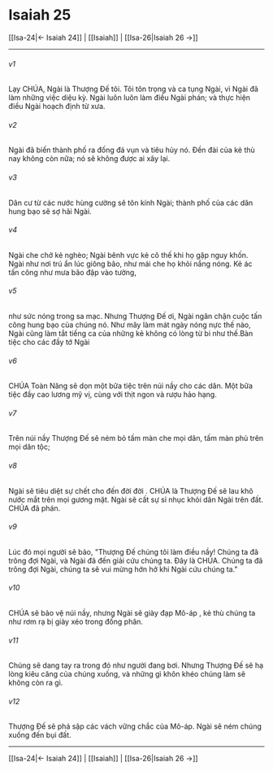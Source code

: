 # Isaiah 25

[[Isa-24|← Isaiah 24]] | [[Isaiah]] | [[Isa-26|Isaiah 26 →]]
***



###### v1 
Lạy CHÚA, Ngài là Thượng Đế tôi. Tôi tôn trọng và ca tụng Ngài, vì Ngài đã làm những việc diệu kỳ. Ngài luôn luôn làm điều Ngài phán; và thực hiện điều Ngài hoạch định từ xưa. 

###### v2 
Ngài đã biến thành phố ra đống đá vụn và tiêu hủy nó. Đền đài của kẻ thù nay không còn nữa; nó sẽ không được ai xây lại. 

###### v3 
Dân cư từ các nước hùng cường sẽ tôn kính Ngài; thành phố của các dân hung bạo sẽ sợ hãi Ngài. 

###### v4 
Ngài che chở kẻ nghèo; Ngài bênh vực kẻ cô thế khi họ gặp nguy khốn. Ngài như nơi trú ẩn lúc giông bão, như mái che họ khỏi nắng nóng. Kẻ ác tấn công như mưa bão đập vào tường, 

###### v5 
như sức nóng trong sa mạc. Nhưng Thượng Đế ơi, Ngài ngăn chận cuộc tấn công hung bạo của chúng nó. Như mây làm mát ngày nóng nực thế nào, Ngài cũng làm tắt tiếng ca của những kẻ không có lòng từ bi như thế.Bàn tiệc cho các đầy tớ Ngài 

###### v6 
CHÚA Toàn Năng sẽ dọn một bữa tiệc trên núi nầy cho các dân. Một bữa tiệc đầy cao lương mỹ vị, cùng với thịt ngon và rượu hảo hạng. 

###### v7 
Trên núi nầy Thượng Đế sẽ ném bỏ tấm màn che mọi dân, tấm màn phủ trên mọi dân tộc; 

###### v8 
Ngài sẽ tiêu diệt sự chết cho đến đời đời . CHÚA là Thượng Đế sẽ lau khô nước mắt trên mọi gương mặt. Ngài sẽ cất sự sỉ nhục khỏi dân Ngài trên đất. CHÚA đã phán. 

###### v9 
Lúc đó mọi người sẽ bảo, "Thượng Đế chúng tôi làm điều nầy! Chúng ta đã trông đợi Ngài, và Ngài đã đến giải cứu chúng ta. Đây là CHÚA. Chúng ta đã trông đợi Ngài, chúng ta sẽ vui mừng hớn hở khi Ngài cứu chúng ta." 

###### v10 
CHÚA sẽ bảo vệ núi nầy, nhưng Ngài sẽ giày đạp Mô-áp , kẻ thù chúng ta như rơm rạ bị giày xéo trong đống phân. 

###### v11 
Chúng sẽ dang tay ra trong đó như người đang bơi. Nhưng Thượng Đế sẽ hạ lòng kiêu căng của chúng xuống, và những gì khôn khéo chúng làm sẽ không còn ra gì. 

###### v12 
Thượng Đế sẽ phá sập các vách vững chắc của Mô-áp. Ngài sẽ ném chúng xuống đến bụi đất.

***
[[Isa-24|← Isaiah 24]] | [[Isaiah]] | [[Isa-26|Isaiah 26 →]]
